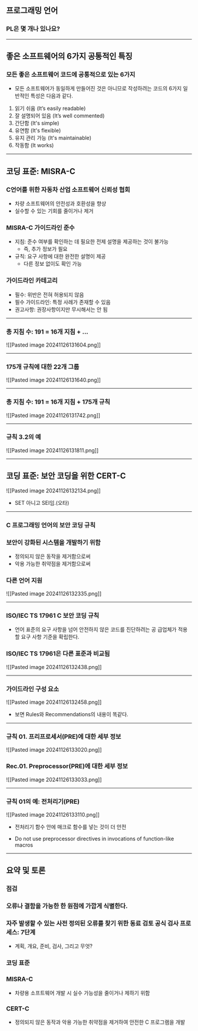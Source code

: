 ## 프로그래밍 언어
### PL은 몇 개나 있나요?

---
## 좋은 소프트웨어의 6가지 공통적인 특징
### 모든 좋은 소프트웨어 코드에 공통적으로 있는 6가지
- 모든 소프트웨어가 동일하게 만들어진 것은 아니므로 작성하려는 코드의 6가지 일반적인 특성은 다음과 같다.

1. 읽기 쉬움 (It’s easily readable)
2. 잘 설명되어 있음 (It’s well commented)
3. 간단함 (It's simple)
4. 유연함 (It's flexible)
5. 유지 관리 가능 (It's maintainable)
6. 작동함 (It works)

---
## 코딩 표준: MISRA-C
### C언어를 위한 자동차 산업 소프트웨어 신뢰성 협회
- 차량 소프트웨어의 안전성과 호환성을 향상
- 실수할 수 있는 기회를 줄이거나 제거

### MISRA-C 가이드라인 준수
- 지침: 준수 여부를 확인하는 데 필요한 전제 설명을 제공하는 것이 불가능
	- 즉, 추가 정보가 필요
- 규칙: 요구 사항에 대한 완전한 설명이 제공
	- 다른 정보 없이도 확인 가능

### 가이드라인 카테고리
- 필수: 위반은 전혀 허용되지 않음
- 필수 가이드라인: 특정 사례가 존재할 수 있음
- 권고사항: 권장사항이지만 무시해서는 안 됨

---
### 총 지침 수: 191 = 16개 지침 + ...
![[Pasted image 20241126131604.png]]

---
### 175개 규칙에 대한 22개 그룹
![[Pasted image 20241126131640.png]]

---
### 총 지침 수: 191 = 16개 지침 + 175개 규칙
![[Pasted image 20241126131742.png]]

---
### 규칙 3.2의 예
![[Pasted image 20241126131811.png]]

---
## 코딩 표준: 보안 코딩을 위한 CERT-C
![[Pasted image 20241126132134.png]]

- SET 아니고 SEI임.(오타)

---
### C 프로그래밍 언어의 보안 코딩 규칙
### 보안이 강화된 시스템을 개발하기 위함
- 정의되지 않은 동작을 제거함으로써
- 악용 가능한 취약점을 제거함으로써

### 다른 언어 지원
![[Pasted image 20241126132335.png]]

---
### ISO/IEC TS 17961 C 보안 코딩 규칙 
- 언어 표준의 요구 사항을 넘어 안전하지 않은 코드를 진단하려는 공 급업체가 적용할 요구 사항 기준을 확립한다.

### ISO/IEC TS 17961은 다른 표준과 비교됨
![[Pasted image 20241126132438.png]]

---
### 가이드라인 구성 요소
![[Pasted image 20241126132458.png]]

- 보면 Rules와 Recommendations의 내용이 똑같다.
---
### 규칙 01. 프리프로세서(PRE)에 대한 세부 정보
![[Pasted image 20241126133020.png]]

### Rec.01. Preprocessor(PRE)에 대한 세부 정보
![[Pasted image 20241126133033.png]]

---
### 규칙 01의 예: 전처리기(PRE)
![[Pasted image 20241126133110.png]]

- 전처리기 함수 안에 매크로 함수를 넣는 것이 더 안전

- Do not use preprocessor directives in invocations of function-like macros

---
## 요약 및 토론
### **점검**
### 오류나 결함을 가능한 한 원점에 가깝게 식별한다.
### 자주 발생할 수 있는 사전 정의된 오류를 찾기 위한 동료 검토 공식 검사 프로세스: 7단계
- 계획, 개요, 준비, 검사, 그리고 무엇?

### **코딩 표준**
### MISRA-C
- 차량용 소프트웨어 개발 시 실수 가능성을 줄이거나 제하기 위함

### CERT-C
- 정의되지 않은 동작과 악용 가능한 취약점을 제거하여 안전한 C 프로그램을 개발